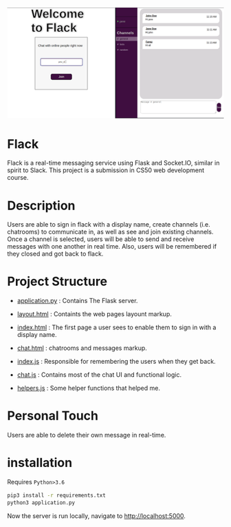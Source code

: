 ![](static/demo.gif)



# Flack

Flack is a real-time messaging service using Flask and Socket.IO, similar in spirit to Slack.
This project is a submission in CS50 web development course. 

# Description

Users are able to sign in flack with a display name, create channels (i.e. chatrooms) to communicate in, as well as see and join existing channels. Once a channel is selected, users will be able to send and receive messages with one another in real time. Also, users will be remembered if they closed and got back to flack.

# Project Structure

* [application.py](application.py) : Contains The Flask server.

* [layout.html](templates/layout.html) : Containts the web pages layount markup.
* [index.html](templates/chat.html) : The first page a user sees to enable them to sign in with a display name.
* [chat.html](templates/chat.html) : chatrooms and messages markup.

* [index.js](js/index.js) : Responsible for remembering the users when they get back.
* [chat.js](js/chat.js) : Contains most of the chat UI and functional logic.
* [helpers.js](js/helpers.js) : Some helper functions that helped me.


# Personal Touch
Users are able to delete their own message in real-time.

# installation

Requires `Python>3.6`

```bash
pip3 install -r requirements.txt
python3 application.py
```

Now the server is run locally, navigate to [http://localhost:5000](http://localhost:5000).


